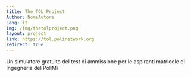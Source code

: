 ```yaml
---
title: The TOL Project
Author: NomeAutore
Lang: it
Img: /img/thetolproject.png
layout: project
link: https://tol.polinetwork.org
redirect: true
---
```

Un simulatore gratuito del test di ammissione per le aspiranti matricole di Ingegneria del PoliMi
